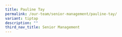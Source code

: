 ```yaml
---
title: Pauline Tay
permalink: /our-team/senior-management/pauline-tay/
variant: tiptap
description: ""
third_nav_title: Senior Management
---
```

<p></p>
